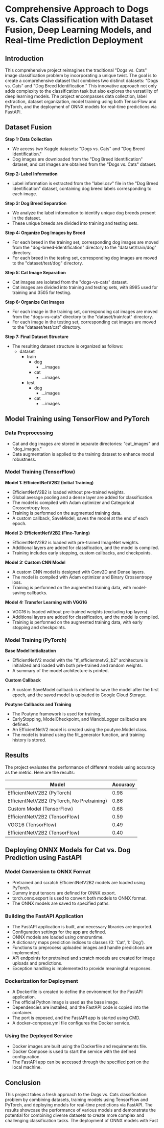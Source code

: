 # Comprehensive Approach to Dogs vs. Cats Classification with Dataset Fusion, Deep Learning Models, and Real-time Prediction Deployment

## Introduction

This comprehensive project reimagines the traditional "Dogs vs. Cats" image classification problem by incorporating a unique twist. The goal is to create a comprehensive dataset that combines two distinct datasets: "Dogs vs. Cats" and "Dog Breed Identification." This innovative approach not only adds complexity to the classification task but also explores the versatility of deep learning models. The project encompasses data collection, label extraction, dataset organization, model training using both TensorFlow and PyTorch, and the deployment of ONNX models for real-time predictions via FastAPI.

## Dataset Fusion

**Step 1: Data Collection**
- We access two Kaggle datasets: "Dogs vs. Cats" and "Dog Breed Identification."
- Dog images are downloaded from the "Dog Breed Identification" dataset, and cat images are obtained from the "Dogs vs. Cats" dataset.

**Step 2: Label Information**
- Label information is extracted from the "label.csv" file in the "Dog Breed Identification" dataset, containing dog breed labels corresponding to each image.

**Step 3: Dog Breed Separation**
- We analyze the label information to identify unique dog breeds present in the dataset.
- These unique breeds are divided into training and testing sets.

**Step 4: Organize Dog Images by Breed**
- For each breed in the training set, corresponding dog images are moved from the "dog-breed-identification" directory to the "dataset/train/dog" directory.
- For each breed in the testing set, corresponding dog images are moved to the "dataset/test/dog" directory.

**Step 5: Cat Image Separation**
- Cat images are isolated from the "dogs-vs-cats" dataset.
- Cat images are divided into training and testing sets, with 8995 used for training and 3505 for testing.

**Step 6: Organize Cat Images**
- For each image in the training set, corresponding cat images are moved from the "dogs-vs-cats" directory to the "dataset/train/cat" directory.
- For each image in the testing set, corresponding cat images are moved to the "dataset/test/cat" directory.

**Step 7: Final Dataset Structure**
- The resulting dataset structure is organized as follows:
  - dataset
    - train
      - dog
        - ...images
      - cat
        - ...images
    - test
      - dog
        - ...images
      - cat
        - ...images

## Model Training using TensorFlow and PyTorch

### Data Preprocessing

- Cat and dog images are stored in separate directories: "cat_images" and "dog_images."
- Data augmentation is applied to the training dataset to enhance model robustness.

### Model Training (TensorFlow)

**Model 1: EfficientNetV2B2 (Initial Training)**
- EfficientNetV2B2 is loaded without pre-trained weights.
- Global average pooling and a dense layer are added for classification.
- The model is compiled with Adam optimizer and Categorical Crossentropy loss.
- Training is performed on the augmented training data.
- A custom callback, SaveModel, saves the model at the end of each epoch.

**Model 2: EfficientNetV2B2 (Fine-Tuning)**
- EfficientNetV2B2 is loaded with pre-trained ImageNet weights.
- Additional layers are added for classification, and the model is compiled.
- Training includes early stopping, custom callbacks, and checkpoints.

**Model 3: Custom CNN Model**
- A custom CNN model is designed with Conv2D and Dense layers.
- The model is compiled with Adam optimizer and Binary Crossentropy loss.
- Training is performed on the augmented training data, with model-saving callbacks.

**Model 4: Transfer Learning with VGG16**
- VGG16 is loaded without pre-trained weights (excluding top layers).
- Additional layers are added for classification, and the model is compiled.
- Training is performed on the augmented training data, with early stopping and checkpoints.

### Model Training (PyTorch)

**Base Model Initialization**
- EfficientNetV2 model with the "tf_efficientnetv2_b2" architecture is initialized and loaded with both pre-trained and random weights.
- A summary of the model architecture is printed.

**Custom Callback**
- A custom SaveModel callback is defined to save the model after the first epoch, and the saved model is uploaded to Google Cloud Storage.

**Poutyne Callbacks and Training**
- The Poutyne framework is used for training.
- EarlyStopping, ModelCheckpoint, and WandbLogger callbacks are defined.
- An EfficientNetV2 model is created using the poutyne.Model class.
- The model is trained using the fit_generator function, and training history is stored.

## Results

The project evaluates the performance of different models using accuracy as the metric. Here are the results:

| Model                          | Accuracy |
|--------------------------------|----------|
| EfficientNetV2B2 (PyTorch)     | 0.98     |
| EfficientNetV2B2 (PyTorch, No Pretraining) | 0.86     |
| Custom Model (TensorFlow)      | 0.68     |
| EfficientNetV2B2 (TensorFlow)    | 0.59     |
| VGG16 (TensorFlow)             | 0.49     |
| EfficientNetV2B2 (TensorFlow)  | 0.40     |

## Deploying ONNX Models for Cat vs. Dog Prediction using FastAPI

### Model Conversion to ONNX Format

- Pretrained and scratch EfficientNetV2B2 models are loaded using PyTorch.
- Dummy input tensors are defined for ONNX export.
- torch.onnx.export is used to convert both models to ONNX format.
- The ONNX models are saved to specified paths.

### Building the FastAPI Application

- The FastAPI application is built, and necessary libraries are imported.
- Configuration settings for the app are defined.
- ONNX models are loaded using onnxruntime.
- A dictionary maps prediction indices to classes (0: 'Cat', 1: 'Dog').
- Functions to preprocess uploaded images and handle predictions are implemented.
- API endpoints for pretrained and scratch models are created for image uploads and predictions.
- Exception handling is implemented to provide meaningful responses.

### Dockerization for Deployment

- A Dockerfile is created to define the environment for the FastAPI application.
- The official Python image is used as the base image.
- Dependencies are installed, and the FastAPI code is copied into the container.
- The port is exposed, and the FastAPI app is started using CMD.
- A docker-compose.yml file configures the Docker service.

### Using the Deployed Service

- Docker images are built using the Dockerfile and requirements file.
- Docker Compose is used to start the service with the defined configuration.
- The FastAPI app can be accessed through the specified port on the local machine.

## Conclusion

This project takes a fresh approach to the Dogs vs. Cats classification problem by combining datasets, training models using TensorFlow and PyTorch, and deploying models for real-time predictions via FastAPI. The results showcase the performance of various models and demonstrate the potential for combining diverse datasets to create more complex and challenging classification tasks. The deployment of ONNX models with Fast
